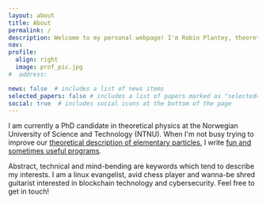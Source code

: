 ```yaml
---
layout: about
title: About
permalink: /
description: Welcome to my personal webpage! I'm Robin Plantey, theoretical physics PhD candidate, learning junkie and passionate about all things technical. 
nav: 
profile:
  align: right
  image: prof_pic.jpg
#  address: 

news: false  # includes a list of news items
selected_papers: false # includes a list of papers marked as "selected={true}"
social: true  # includes social icons at the bottom of the page
---
```


I am currently a PhD candidate in theoretical physics at the Norwegian University of Science and Technology (NTNU). When I'm not busy trying to improve our 
[theoretical description of elementary particles](/research/), I write [fun and sometimes useful programs](/projects/).

Abstract, technical and mind-bending are keywords which tend to describe my interests. I am a linux evangelist, avid chess player and wanna-be shred guitarist 
interested in blockchain technology and cybersecurity. Feel free to get in touch!
